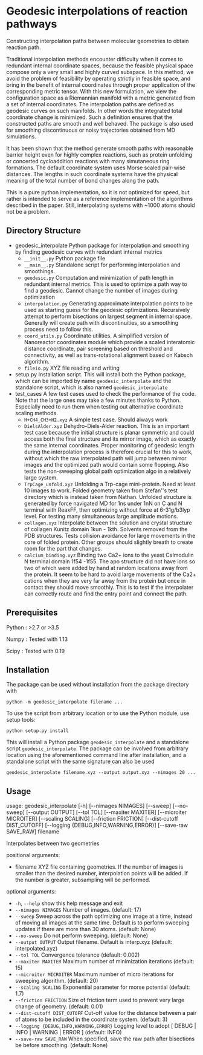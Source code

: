 Geodesic interpolations of reaction pathways
====
Constructing interpolation paths between molecular geometries to obtain reaction path.

Traditional interpolation methods encounter difficulty when it comes to redundant internal coordinate spaces, because the feasible physical space compose only a very small and highly curved subspace.  In this method, we avoid the problem of feasibility by operating strictly in feasible space, and bring in the benefit of internal coordinates through proper application of the corresponding metric tensor.  With this new formulation, we view the configuration space as a Riemannian manifold with a metric generated from a set of internal coordinates. The interpolation paths are defined as geodesic curves on such manifolds.  In other words the integrated total coordinate change is minimized. Such a definition ensures that the constructed paths are smooth and well behaved. The package is also used for smoothing discontinuous or noisy trajectories obtained from MD simulations.

It has been shown that the method generate smooth paths with reasonable barrier height even for highly complex reactions, such as protein unfolding or concerted cycloaddition reactions with many simutaneous ring formations.   The default coordinate system uses Morse scaled pair-wise distances.  The lengths in such coordinate systems have the physical meaning of the total number of bond changes along the path.

This is a pure python implementation, so it is not optimized for speed, but rather is intended to serve as a reference implementation of the algorithms described in the paper.  Still, interpolating systems with ~1000 atoms should not be a problem.


Directory Structure
----
- geodesic_interpolate      Python package for interpolation and smoothing by finding geodesic curves with redundant internal metrics
  - `__init__.py`      Python package file
  - `__main__.py`      Standalone script for performing interpolation and smoothings.
  - `geodesic.py`      Computation and minimization of path length in redundant internal metrics.  This is used to optimize
   a path way to find a geodesic.  Cannot change the number of images during optimization
  - `interpolation.py` Generating approximate interpolation points to be used as starting guess for the geodesic optimizations.
   Recursively attempt to perform bisections on largest segment in internal space.  Generally will create path
   with discontinuities, so a smoothing process need to follow this.
  - `coord_utils.py`   Coordinate utilities.  A simplified version of Nanoreactor coordinates module which provide a scaled
   interatomic distance coordinate, pair screening based on threshold and connectivity, as well as trans-rotational
   alignment based on Kabsch algorithm.
  - `fileio.py`        XYZ file reading and writing
- setup.py             Installation script.  This will install both the Python package, which can be imported by name `geodesic_interpolate`
   and the standalone script, which is also named `geodesic_interpolate`
- test_cases           A few test cases used to check the performance of the code.  Note that the large ones may take a few minutes
   thanks to Python.  Especially need to run them when testing out alternative coordinate scaling methods.
  - `H+CH4_CH3+H2.xyz` A simple test case.  Should always work
  - `DielsAlder.xyz`   Dehydro-Diels-Alder reaction.  This is an important test case because the initial structure is planar symmetric and
   could access both the final structure and its mirror image, which as exactly the same internal coordinates.  Proper
   monitoring of geodesic length during the interpolation process is therefore crucial for this to work, without which
   the raw interpolated path will jump between mirror images and the optimized path would contain some flopping.
   Also tests the non-sweeping global path optimization algo in a relatively large system.
  - `TrpCage_unfold.xyz` Unfolding a Trp-cage mini-protein.  Need at least 10 images to work.  Folded geometry taken from Stefan''s test
   directory which is instead taken from Nathan.  Unfolded structure is generated by force navigated MD for 1ns under
   1nN on C and N terminal with ReaxFF, then optimizing without force at 6-31g/b3lyp level.  For testing many
   simultaneous large amplitude motions.
  - `collagen.xyz`     Interpolate between the solution and crystal structure of collagen Kunitz domain 1kun - 1kth.  Solvents removed
   from the PDB structures.  Tests collision avoidance for large movements in the core of folded protein.  Other
   groups should slightly breath to create room for the part that changes.
  - `calcium_binding.xyz`  Binding two Ca2+ ions to the yeast Calmodulin N terminal domain 1f54 -1f55.  The apo structure did not have
   ions so two of which were added by hand at random locations away from the protein.  It seem to be hard to avoid
   large movements of the Ca2+ cations when they are very far away from the protein but once in contact they should
   move smoothly.  This is to test if the interpolater can correctly route and find the entry point and connect the
   path.


Prerequisites
----

Python :  >2.7 or >3.5 

Numpy  :  Tested with 1.13

Scipy  :  Tested with 0.19


Installation
----
The package can be used without installation from the package directory with

    python -m geodesic_interpolate filename ...

To use the script from arbitrary location or to use the Python module, use setup tools:

    python setup.py install

This will install a Python package `geodesic_interpolate` and a standalone script `geodesic_interpolate`.
The package can be involved from arbitrary location using the aforementioned command line after installation,
and a standalone script with the same signature can also be used

    geodesic_interpolate filename.xyz --output output.xyz --nimages 20 ...


Usage
----
usage: geodesic_interpolate [-h] [--nimages NIMAGES] [--sweep] [--no-sweep]
                            [--output OUTPUT] [--tol TOL] [--maxiter MAXITER]
                            [--microiter MICROITER] [--scaling SCALING]
                            [--friction FRICTION] [--dist-cutoff DIST_CUTOFF]
                            [--logging {DEBUG,INFO,WARNING,ERROR}]
                            [--save-raw SAVE_RAW]
                            filename

Interpolates between two geometries

positional arguments:
  * filename            XYZ file containing geometries. If the number of images is smaller than the desired number,
   interpolation points will be added. If the number is greater, subsampling will be performed.

optional arguments:
  * `-h`, `--help`      show this help message and exit
  * `--nimages NIMAGES` Number of images. (default: 17)
  * `--sweep`           Sweep across the path optimizing one image at a time, instead of moving all images at the same time.
   Default is to perform sweeping updates if there are more than 30 atoms. (default: None)
  * `--no-sweep`        Do not perform sweeping. (default: None)
  * `--output OUTPUT`   Output filename. Default is interp.xyz (default: interpolated.xyz)
  * `--tol TOL`         Convergence tolerance (default: 0.002)
  * `--maxiter MAXITER` Maximum number of minimization iterations (default: 15)
  * `--microiter MICROITER`  Maximum number of micro iterations for sweeping algorithm. (default: 20)
  * `--scaling SCALING` Exponential parameter for morse potential (default: 1.7)
  * `--friction FRICTION`   Size of friction term used to prevent very large change of geometry. (default: 0.01)
  * `--dist-cutoff DIST_CUTOFF` Cut-off value for the distance between a pair of atoms to be included in the coordinate system. (default: 3)
  * `--logging {DEBUG,INFO,WARNING,ERROR}`   Logging level to adopt [ DEBUG | INFO | WARNING | ERROR ] (default: INFO)
  * `--save-raw SAVE_RAW`   When specified, save the raw path after bisections be before smoothing. (default: None)

